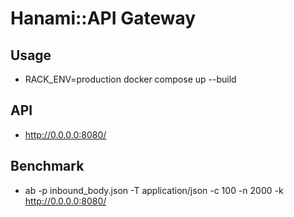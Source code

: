 # Hanami::API Gateway

## Usage
- RACK_ENV=production docker compose up --build

## API
- http://0.0.0.0:8080/

## Benchmark
- ab -p inbound_body.json -T application/json -c 100 -n 2000 -k http://0.0.0.0:8080/
